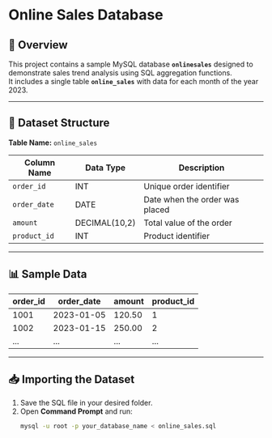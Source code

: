 # Online Sales Database

## 📌 Overview
This project contains a sample MySQL database **`onlinesales`** designed to demonstrate sales trend analysis using SQL aggregation functions.  
It includes a single table **`online_sales`** with data for each month of the year 2023.

---

## 📂 Dataset Structure
**Table Name:** `online_sales`  

| Column Name  | Data Type       | Description |
|--------------|----------------|-------------|
| `order_id`   | INT             | Unique order identifier |
| `order_date` | DATE            | Date when the order was placed |
| `amount`     | DECIMAL(10,2)   | Total value of the order |
| `product_id` | INT             | Product identifier |

---

## 📊 Sample Data
| order_id | order_date | amount  | product_id |
|----------|------------|---------|------------|
| 1001     | 2023-01-05 | 120.50  | 1 |
| 1002     | 2023-01-15 | 250.00  | 2 |
| ...      | ...        | ...     | ... |

---

## 📥 Importing the Dataset
1. Save the SQL file in your desired folder.
2. Open **Command Prompt** and run:
   ```bash
   mysql -u root -p your_database_name < online_sales.sql
